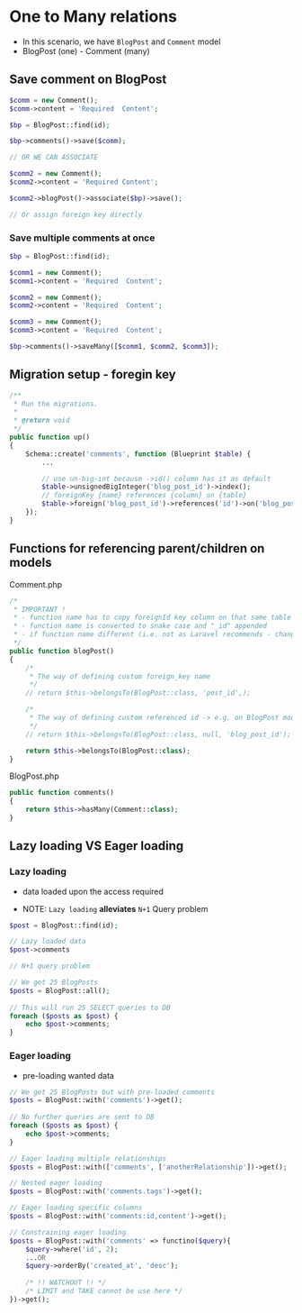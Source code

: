 # One to Many relations

- In this scenario, we have `BlogPost` and `Comment` model
- BlogPost (one) - Comment (many)

## Save comment on BlogPost
```php
$comm = new Comment();
$comm->content = 'Required  Content';

$bp = BlogPost::find(id);

$bp->comments()->save($comm);

// OR WE CAN ASSOCIATE

$comm2 = new Comment();
$comm2->content = 'Required Content';

$comm2->blogPost()->associate($bp)->save();

// Or assign foreign key directly
```

### Save multiple comments at once
```php
$bp = BlogPost::find(id);

$comm1 = new Comment();
$comm1->content = 'Required  Content';

$comm2 = new Comment();
$comm2->content = 'Required  Content';

$comm3 = new Comment();
$comm3->content = 'Required  Content';

$bp->comments()->saveMany([$comm1, $comm2, $comm3]);
```

## Migration setup - foregin key

```php
/**
 * Run the migrations.
 *
 * @return void
 */
public function up()
{
    Schema::create('comments', function (Blueprint $table) {
        ...

        // use un-big-int because ->id() column has it as default
        $table->unsignedBigInteger('blog_post_id')->index();
        // foreignKey {name} references {column} on {table}
        $table->foreign('blog_post_id')->references('id')->on('blog_posts');
    });
}
```

## Functions for referencing parent/children on models

Comment.php
```php
/*
 * IMPORTANT !
 * - function name has to copy foreignId key column on that same table
 * - function name is converted to snake case and "_id" appended
 * - if function name different (i.e. not as Laravel recommends - changes have to be made everywhere (migration, etc...)
 */
public function blogPost()
{
    /*
     * The way of defining custom foreign_key name
     */
    // return $this->belongsTo(BlogPost::class, 'post_id',);

    /*
     * The way of defining custom referenced id -> e.g. on BlogPost model id column would have name "blog_post_id"
     */
    // return $this->belongsTo(BlogPost::class, null, 'blog_post_id');

    return $this->belongsTo(BlogPost::class);
}
```

BlogPost.php
```php
public function comments()
{
    return $this->hasMany(Comment::class);
}
```

## Lazy loading VS Eager loading

### Lazy loading

- data loaded upon the access required

- NOTE: `Lazy loading` **alleviates** `N+1` Query problem

```php
$post = BlogPost::find(id);

// Lazy loaded data
$post->comments
```

```php
// N+1 query problem

// We get 25 BlogPosts
$posts = BlogPost::all();
 
// This will run 25 SELECT queries to DB
foreach ($posts as $post) {
    echo $post->comments;
}
```

### Eager loading

- pre-loading wanted data

```php
// We get 25 BlogPosts but with pre-loaded comments
$posts = BlogPost::with('comments')->get();
 
// No further queries are sent to DB
foreach ($posts as $post) {
    echo $post->comments;
}
```
```php
// Eager loading multiple relationships
$posts = BlogPost::with(['comments', ['anotherRelationship'])->get();

// Nested eager loading
$posts = BlogPost::with('comments.tags')->get();

// Eager loading specific columns
$posts = BlogPost::with('comments:id,content')->get();

// Constraining eager loading
$posts = BlogPost::with('comments' => functino($query){
    $query->where('id', 2);
    ...OR
    $query->orderBy('created_at', 'desc');
    
    /* !! WATCHOUT !! */
    /* LIMIT and TAKE cannot be use here */
})->get();

```
